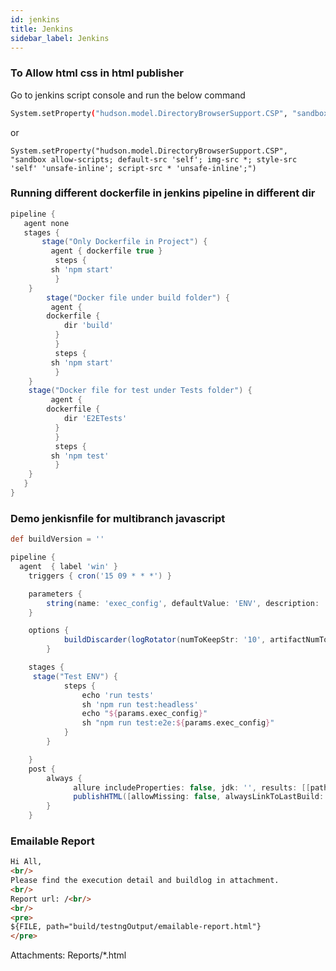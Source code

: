 ```yaml
---
id: jenkins
title: Jenkins
sidebar_label: Jenkins
---
```


### To Allow html css in html publisher
Go to jenkins script console and run the below command  
```bash   
System.setProperty("hudson.model.DirectoryBrowserSupport.CSP", "sandbox allow-same-origin allow-scripts; default-src 'self'; script-src * 'unsafe-eval'; img-src *; style-src * 'unsafe-inline'; font-src *")
```    
or   
```  
System.setProperty("hudson.model.DirectoryBrowserSupport.CSP", "sandbox allow-scripts; default-src 'self'; img-src *; style-src 'self' 'unsafe-inline'; script-src * 'unsafe-inline';")
```  
### Running different dockerfile in jenkins pipeline in different dir
```groovy
pipeline {
   agent none
   stages {
       stage("Only Dockerfile in Project") {
	     agent { dockerfile true }
	      steps {
		 sh 'npm start'
	      }
	}
        stage("Docker file under build folder") {
	     agent {
		dockerfile {
		    dir 'build'
		  }
	      }
	      steps {
		 sh 'npm start'
	      }
	}
	stage("Docker file for test under Tests folder") {
	     agent {
		dockerfile {
		    dir 'E2ETests'
		  }
	      }
	      steps {
		 sh 'npm test'
	      }
	}
   }
}   
```

### Demo jenkisnfile for multibranch javascript
```groovy
def buildVersion = ''

pipeline {
  agent  { label 'win' }
	triggers { cron('15 09 * * *') }

    parameters {
        string(name: 'exec_config', defaultValue: 'ENV', description: 'Default execution environment is ENV headless')
    }

	options {
			buildDiscarder(logRotator(numToKeepStr: '10', artifactNumToKeepStr: '10'))
		}

    stages {
	 stage("Test ENV") {
			steps {
				echo 'run tests'
				sh 'npm run test:headless'
				echo "${params.exec_config}"
				sh "npm run test:e2e:${params.exec_config}"
			}
		}

	}
	post {
		always {
              allure includeProperties: false, jdk: '', results: [[path: 'allure-xml-results']]
              publishHTML([allowMissing: false, alwaysLinkToLastBuild: false, keepAll: false, reportDir: 'allure-report', reportFiles: 'index.html', reportName: 'Allure Report', reportTitles: ''])
		}
	}
```
### Emailable Report
```html
Hi All,
<br/>
Please find the execution detail and buildlog in attachment.
<br/>
Report url: /<br/>
<br/>
<pre>
${FILE, path="build/testngOutput/emailable-report.html"}
</pre>
```
Attachments: Reports/*.html